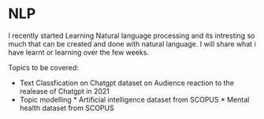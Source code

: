 # NLP

I recently started Learning Natural language processing and its intresting so much that can be created and done with natural language. I will share what i have learnt or learning over the few weeks.

Topics to be covered:  

  * Text Classfication on Chatgpt dataset on Audience reaction to the realease of Chatgpt in 2021 
  * Topic modelling
        * Artificial intelligence dataset from SCOPUS 
        * Mental health dataset from SCOPUS 
 
